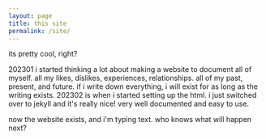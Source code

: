 ```yaml
---
layout: page
title: this site
permalink: /site/
---
```


its pretty cool, right? 

202301 i started thinking a lot about making a website to document all of myself. all my likes, dislikes, experiences, relationships. all of my past, present, and future. if i write down everything, i will exist for as long as the writing exists. 202302 is when i started setting up the html. i just switched over to jekyll and it's really nice! very well documented and easy to use.

now the website exists, and i'm typing text. who knows what will happen next?